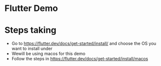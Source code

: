 # Flutter Demo

# Steps taking
* Go to https://flutter.dev/docs/get-started/install/ and choose the OS you want to install under
* Wewill be using macos for this demo
* Follow the steps in https://flutter.dev/docs/get-started/install/macos
